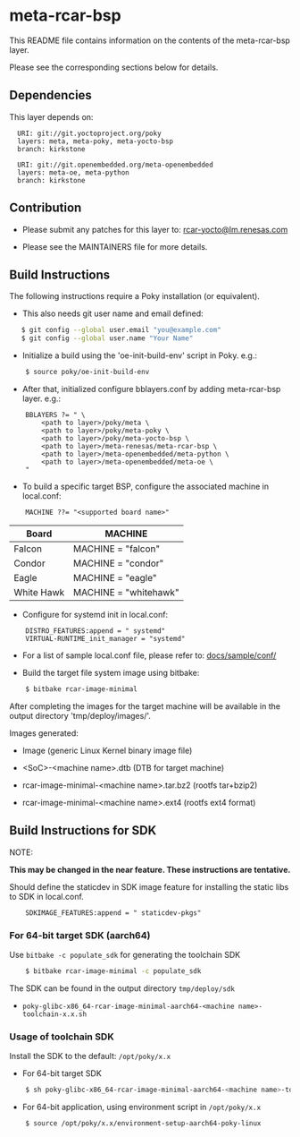 # meta-rcar-bsp

This README file contains information on the contents of the
meta-rcar-bsp layer.

Please see the corresponding sections below for details.


## Dependencies


This layer depends on:

```
  URI: git://git.yoctoproject.org/poky
  layers: meta, meta-poky, meta-yocto-bsp
  branch: kirkstone
```
```
  URI: git://git.openembedded.org/meta-openembedded
  layers: meta-oe, meta-python
  branch: kirkstone
```

## Contribution


* Please submit any patches for this layer to: rcar-yocto@lm.renesas.com

* Please see the MAINTAINERS file for more details.


## Build Instructions


The following instructions require a Poky installation (or equivalent).

* This also needs git user name and email defined:

```bash
   $ git config --global user.email "you@example.com"
   $ git config --global user.name "Your Name"
```

* Initialize a build using the 'oe-init-build-env' script in Poky. e.g.:

```bash
    $ source poky/oe-init-build-env
```

* After that, initialized configure bblayers.conf by adding meta-rcar-bsp layer.
e.g.:

```
    BBLAYERS ?= " \
        <path to layer>/poky/meta \
        <path to layer>/poky/meta-poky \
        <path to layer>/poky/meta-yocto-bsp \
        <path to layer>/meta-renesas/meta-rcar-bsp \
        <path to layer>/meta-openembedded/meta-python \
        <path to layer>/meta-openembedded/meta-oe \
    "
```

* To build a specific target BSP, configure the associated machine in local.conf:

```
    MACHINE ??= "<supported board name>"
```

Board|MACHINE
-----|-------
Falcon|MACHINE = "falcon"
Condor|MACHINE = "condor"
Eagle|MACHINE = "eagle"
White Hawk|MACHINE = "whitehawk"

* Configure for systemd init in local.conf:

```
    DISTRO_FEATURES:append = " systemd"
    VIRTUAL-RUNTIME_init_manager = "systemd"
```

* For a list of sample local.conf file, please refer to: [docs/sample/conf/](docs/sample/conf/)

* Build the target file system image using bitbake:

```bash
    $ bitbake rcar-image-minimal
```

After completing the images for the target machine will be available in the
output directory 'tmp/deploy/images/<supported board name>'.

Images generated:

* Image (generic Linux Kernel binary image file)

* \<SoC\>-\<machine name\>.dtb (DTB for target machine)

* rcar-image-minimal-\<machine name\>.tar.bz2 (rootfs tar+bzip2)

* rcar-image-minimal-\<machine name\>.ext4  (rootfs ext4 format)


## Build Instructions for SDK


NOTE:

**This may be changed in the near feature. These instructions are tentative.**

Should define the staticdev in SDK image feature for installing the static libs
to SDK in local.conf.

```
    SDKIMAGE_FEATURES:append = " staticdev-pkgs"
```

### For 64-bit target SDK (aarch64)


Use `bitbake -c populate_sdk` for generating the toolchain SDK

```bash
    $ bitbake rcar-image-minimal -c populate_sdk
```

The SDK can be found in the output directory `tmp/deploy/sdk`

* `poky-glibc-x86_64-rcar-image-minimal-aarch64-<machine name>-toolchain-x.x.sh`

### Usage of toolchain SDK


Install the SDK to the default: `/opt/poky/x.x`

* For 64-bit target SDK

```bash
    $ sh poky-glibc-x86_64-rcar-image-minimal-aarch64-<machine name>-toolchain-x.x.sh
```

* For 64-bit application, using environment script in `/opt/poky/x.x`

```bash
    $ source /opt/poky/x.x/environment-setup-aarch64-poky-linux
```
